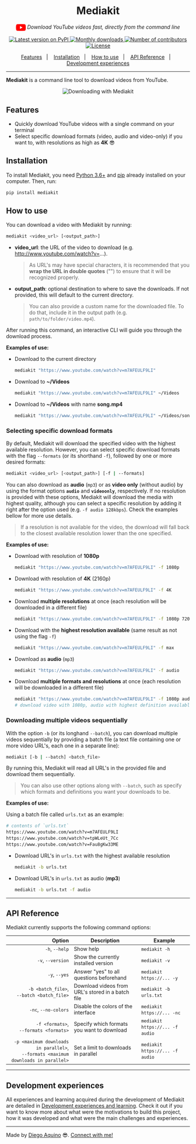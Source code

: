 <h1 align="center">
  Mediakit
</h1>

<p align="center">
  <i>
    <img align="center" src="./.github/icons/youtube.svg" height="20px" alt="YouTube">
    Download YouTube videos fast, directly from the command line
  </i>
</p>

<p align="center">
  <a
    href="https://pypi.org/project/mediakit/"
    target="_blank"
    rel="noopener noreferrer"
  >
    <img
      src="https://img.shields.io/pypi/v/mediakit.svg?color=108D94&label=PyPI"
      alt="Latest version on PyPI"
    >
  </a>
  <a
    href="https://pypi.org/project/mediakit/"
    target="_blank"
    rel="noopener noreferrer"
  >
    <img
      src="https://img.shields.io/pypi/dm/mediakit.svg?color=108D94"
      alt="Monthly downloads"
    >
  </a>
  <a
    href="https://github.com/diego-aquino/mediakit/graphs/contributors"
    target="_blank"
    rel="noopener noreferrer"
  >
    <img
      src="https://img.shields.io/github/contributors/diego-aquino/mediakit.svg?color=108D94"
      alt="Number of contributors"
    >
  </a>
  <a
    href="https://github.com/diego-aquino/mediakit/blob/main/LICENSE.txt"
    target="_blank"
    rel="noopener noreferrer"
  >
    <img
      src="https://img.shields.io/github/license/diego-aquino/mediakit.svg?color=108D94"
      alt="License"
    >
  </a>
</p>

<p align="center">
  <a href="#features">Features</a>&nbsp;&nbsp;&nbsp;|&nbsp;&nbsp;&nbsp;
  <a href="#installation">Installation</a>&nbsp;&nbsp;&nbsp;|&nbsp;&nbsp;&nbsp;
  <a href="#how-to-use">How to use</a>&nbsp;&nbsp;&nbsp;|&nbsp;&nbsp;&nbsp;
  <a href="#api-reference">API Reference</a>&nbsp;&nbsp;&nbsp;|&nbsp;&nbsp;&nbsp;
  <a href="#development-experiences">Development experiences</a>
</p>

---

**Mediakit** is a command line tool to download videos from YouTube.

<p align="center">
  <img src="./.github/demo.gif" alt="Downloading with Mediakit" width="650px">
</p>

## Features

- Quickly download YouTube videos with a single command on your terminal
- Select specific download formats (video, audio and video-only) if you want to, with resolutions as high as **4K** :sunglasses:

## Installation

To install Mediakit, you need [Python 3.6+](https://www.python.org/downloads/) and [pip](https://pip.pypa.io/en/stable/installing/) already installed on your computer. Then, run:

```bash
pip install mediakit
```

## How to use

You can download a video with Mediakit by running:

```bash
mediakit <video_url> [<output_path>]
```

- **video_url**: the URL of the video to download (e.g. http://www.youtube.com/watch?v=...).

  > As URL's may have special characters, it is recommended that you **wrap the URL in double quotes** ("") to ensure that it will be recognized properly.

- **output_path**: optional destination to where to save the downloads. If not provided, this will default to the current directory.

  > You can also provide a custom name for the downloaded file. To do that, include it in the output path (e.g. `path/to/folder/video.mp4`).

After running this command, an interactive CLI will guide you through the download process.

**Examples of use:**

- Download to the current directory

  ```bash
  mediakit "https://www.youtube.com/watch?v=m7AFEULF9LI"
  ```

- Download to **~/Videos**

  ```bash
  mediakit "https://www.youtube.com/watch?v=m7AFEULF9LI" ~/Videos
  ```

- Download to **~/Videos** with name **song.mp4**
  ```bash
  mediakit "https://www.youtube.com/watch?v=m7AFEULF9LI" ~/Videos/song.mp4
  ```

### Selecting specific download formats

By default, Mediakit will download the specified video with the highest available resolution. However, you can select specific download formats with the flag `--formats` (or its shorthand `-f`), followed by one or more desired formats:

```bash
mediakit <video_url> [<output_path>] [-f | --formats]
```

You can also download as **audio** (`mp3`) or as **video only** (without audio) by using the format options **`audio`** and **`videoonly`**, respectively. If no resolution is provided with these options, Mediakit will download the media with highest quality, although you can select a specific resolution by adding it right after the option used (e.g. `-f audio 128kbps`). Check the examples bellow for more use details.

> If a resolution is not available for the video, the download will fall back to the closest available resolution lower than the one specified.

**Examples of use:**

- Download with resolution of **1080p**

  ```bash
  mediakit "https://www.youtube.com/watch?v=m7AFEULF9LI" -f 1080p
  ```

- Download with resolution of **4K** (2160p)

  ```bash
  mediakit "https://www.youtube.com/watch?v=m7AFEULF9LI" -f 4K
  ```

- Download **multiple resolutions** at once (each resolution will be downloaded in a different file)

  ```bash
  mediakit "https://www.youtube.com/watch?v=m7AFEULF9LI" -f 1080p 720p
  ```

- Download with the **highest resolution available** (same result as not using the flag `-f`)

  ```bash
  mediakit "https://www.youtube.com/watch?v=m7AFEULF9LI" -f max
  ```

- Download as **audio** (`mp3`)

  ```bash
  mediakit "https://www.youtube.com/watch?v=m7AFEULF9LI" -f audio
  ```

- Download **multiple formats and resolutions** at once (each resolution will be downloaded in a different file)
  ```bash
  mediakit "https://www.youtube.com/watch?v=m7AFEULF9LI" -f 1080p audio videoonly 720p
  # download video with 1080p, audio with highest definition available and video-only (without audio) with 720p
  ```

### Downloading multiple videos sequentially

With the option `-b` (or its longhand `--batch`), you can download multiple videos sequentially by providing a batch file (a text file containing one or more video URL's, each one in a separate line):

```bash
mediakit [-b | --batch] <batch_file>
```

By running this, Mediakit will read all URL's in the provided file and download them sequentially.

> You can also use other options along with `--batch`, such as specify which formats and definitions you want your downloads to be.

**Examples of use:**

Using a batch file called `urls.txt` as an example:

```bash
# contents of `urls.txt`
https://www.youtube.com/watch?v=m7AFEULF9LI
https://www.youtube.com/watch?v=tpWLeUt_7Cc
https://www.youtube.com/watch?v=Fau8gKw33ME
```

- Download URL's in `urls.txt` with the highest available resolution

  ```bash
  mediakit -b urls.txt
  ```

- Download URL's in `urls.txt` as audio (**mp3**)
  ```bash
  mediakit -b urls.txt -f audio
  ```

---

## API Reference

Mediakit currently supports the following command options:

|                                                                                   Option | Description                                       | Example                         |
| ---------------------------------------------------------------------------------------: | ------------------------------------------------- | ------------------------------- |
|                                                                           `-h`, `--help` | Show help                                         | `mediakit -h`                   |
|                                                                        `-v`, `--version` | Show the currently installed version              | `mediakit -v`                   |
|                                                                            `-y`, `--yes` | Answer "yes" to all questions beforehand          | `mediakit https://... -y`       |
|                                         `-b <batch_file>`, <br /> `--batch <batch_file>` | Download videos from URL's stored in a batch file | `mediakit -b urls.txt`          |
|                                                                     `-nc`, `--no-colors` | Disable the colors of the interface               | `mediakit https://... -nc`      |
|                                             `-f <formats>`, <br /> `--formats <formats>` | Specify which formats you want to download        | `mediakit https://... -f audio` |
| `-p <maximum downloads in parallel>`, <br /> `--formats <maximum downloads in parallel>` | Set a limit to downloads in parallel              | `mediakit https://... -f audio` |

---

## Development experiences

All experiences and learning acquired during the development of Mediakit are detailed in [Development experiences and learning](/docs/experiences-and-learning.md). Check it out if you want to know more about what were the motivations to build this project, how it was developed and what were the main challenges and experiences.

---

Made by [Diego Aquino](https://github.com/diego-aquino/) :sunglasses:. [Connect with me!](https://www.linkedin.com/in/diego-aquino)
